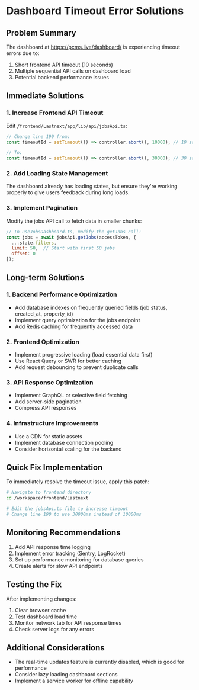 # Dashboard Timeout Error Solutions

## Problem Summary
The dashboard at https://pcms.live/dashboard/ is experiencing timeout errors due to:
1. Short frontend API timeout (10 seconds)
2. Multiple sequential API calls on dashboard load
3. Potential backend performance issues

## Immediate Solutions

### 1. Increase Frontend API Timeout
Edit `/frontend/Lastnext/app/lib/api/jobsApi.ts`:

```javascript
// Change line 190 from:
const timeoutId = setTimeout(() => controller.abort(), 10000); // 10 second timeout

// To:
const timeoutId = setTimeout(() => controller.abort(), 30000); // 30 second timeout
```

### 2. Add Loading State Management
The dashboard already has loading states, but ensure they're working properly to give users feedback during long loads.

### 3. Implement Pagination
Modify the jobs API call to fetch data in smaller chunks:

```javascript
// In useJobsDashboard.ts, modify the getJobs call:
const jobs = await jobsApi.getJobs(accessToken, {
  ...state.filters,
  limit: 50,  // Start with first 50 jobs
  offset: 0
});
```

## Long-term Solutions

### 1. Backend Performance Optimization
- Add database indexes on frequently queried fields (job status, created_at, property_id)
- Implement query optimization for the jobs endpoint
- Add Redis caching for frequently accessed data

### 2. Frontend Optimization
- Implement progressive loading (load essential data first)
- Use React Query or SWR for better caching
- Add request debouncing to prevent duplicate calls

### 3. API Response Optimization
- Implement GraphQL or selective field fetching
- Add server-side pagination
- Compress API responses

### 4. Infrastructure Improvements
- Use a CDN for static assets
- Implement database connection pooling
- Consider horizontal scaling for the backend

## Quick Fix Implementation

To immediately resolve the timeout issue, apply this patch:

```bash
# Navigate to frontend directory
cd /workspace/frontend/Lastnext

# Edit the jobsApi.ts file to increase timeout
# Change line 190 to use 30000ms instead of 10000ms
```

## Monitoring Recommendations

1. Add API response time logging
2. Implement error tracking (Sentry, LogRocket)
3. Set up performance monitoring for database queries
4. Create alerts for slow API endpoints

## Testing the Fix

After implementing changes:
1. Clear browser cache
2. Test dashboard load time
3. Monitor network tab for API response times
4. Check server logs for any errors

## Additional Considerations

- The real-time updates feature is currently disabled, which is good for performance
- Consider lazy loading dashboard sections
- Implement a service worker for offline capability